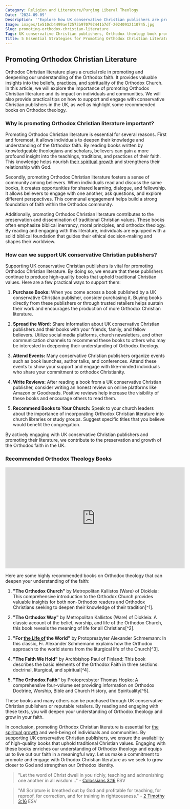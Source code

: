 ```yaml
---
Category: Religion and Literature/Purging Liberal Theology
Date: '2024-09-09'
Description: '"Explore how UK conservative Christian publishers are promoting Orthodox theology literature, supporting traditional Christian authors, and cultivating biblical inerrancy through evangelical writing workshops."'
Image: images/1e510cb4499aef2573b970792441b7df-20240912110745.jpg
Slug: promoting-orthodox-christian-literature
Tags: UK conservative Christian publishers, Orthodox theology book promotion, Traditional Christian author platform, Biblical inerrancy literature, Evangelical writing workshops UK
Title: 5 Essential Strategies for Promoting Orthodox Christian Literature
---
```


## Promoting Orthodox Christian Literature

Orthodox Christian literature plays a crucial role in promoting and deepening our understanding of the Orthodox faith. It provides valuable insights into the beliefs, practices, and spirituality of the Orthodox Church. In this article, we will explore the importance of promoting Orthodox Christian literature and its impact on individuals and communities. We will also provide practical tips on how to support and engage with conservative Christian publishers in the UK, as well as highlight some recommended books on Orthodox theology. 

### Why is promoting Orthodox Christian literature important?

Promoting Orthodox Christian literature is essential for several reasons. First and foremost, it allows individuals to deepen their knowledge and understanding of the Orthodox faith. By reading books written by knowledgeable theologians and scholars, believers can gain a more profound insight into the teachings, traditions, and practices of their faith. This knowledge helps nourish [their spiritual growth](/ultimate-guide-best-order-to-read-the-bible-for-beginners) and strengthens their relationship with God.

Secondly, promoting Orthodox Christian literature fosters a sense of community among believers. When individuals read and discuss the same books, it creates opportunities for shared learning, dialogue, and fellowship. It allows believers to engage with one another, ask questions, and explore different perspectives. This communal engagement helps build a strong foundation of faith within the Orthodox community.

Additionally, promoting Orthodox Christian literature contributes to the preservation and dissemination of traditional Christian values. These books often emphasize biblical inerrancy, moral principles, and orthodox theology. By reading and engaging with this literature, individuals are equipped with a solid biblical foundation that guides their ethical decision-making and shapes their worldview.

### How can we support UK conservative Christian publishers?

Supporting UK conservative Christian publishers is vital for promoting Orthodox Christian literature. By doing so, we ensure that these publishers continue to produce high-quality books that uphold traditional Christian values. Here are a few practical ways to support them:

1. **Purchase Books:** When you come across a book published by a UK conservative Christian publisher, consider purchasing it. Buying books directly from these publishers or through trusted retailers helps sustain their work and encourages the production of more Orthodox Christian literature.

2. **Spread the Word:** Share information about UK conservative Christian publishers and their books with your friends, family, and fellow believers. Utilize social media platforms, church newsletters, and other communication channels to recommend these books to others who may be interested in deepening their understanding of Orthodox theology.

3. **Attend Events:** Many conservative Christian publishers organize events such as book launches, author talks, and conferences. Attend these events to show your support and engage with like-minded individuals who share your commitment to orthodox Christianity.

4. **Write Reviews:** After reading a book from a UK conservative Christian publisher, consider writing an honest review on online platforms like Amazon or Goodreads. Positive reviews help increase the visibility of these books and encourage others to read them.

5. **Recommend Books to Your Church:** Speak to your church leaders about the importance of incorporating Orthodox Christian literature into church libraries or study groups. Suggest specific titles that you believe would benefit the congregation.

By actively engaging with UK conservative Christian publishers and promoting their literature, we contribute to the preservation and growth of the Orthodox faith in the UK.

### Recommended Orthodox Theology Books


<iframe width="560" height="315" src="https://www.youtube.com/embed/nZ97okr_rSU" frameborder="0" allow="autoplay; encrypted-media" allowfullscreen></iframe>


Here are some highly recommended books on Orthodox theology that can deepen your understanding of the faith:

1. **"The Orthodox Church"** by Metropolitan Kallistos (Ware) of Diokleia: This comprehensive introduction to the Orthodox Church provides valuable insights for both non-Orthodox readers and Orthodox Christians seeking to deepen their knowledge of their tradition[^1].

2. **"The Orthodox Way"** by Metropolitan Kallistos (Ware) of Diokleia: A classic account of the belief, worship, and life of the Orthodox Church, this book reveals the meaning of life for all Christians[^2].

3. **"For [the Life of](/uncovering-the-divine-journey-of-jesus-exploring-the-life-of-christ) the World"** by Protopresbyter Alexander Schmemann: In this classic, Fr. Alexander Schmemann explains how the Orthodox approach to the world stems from the liturgical life of the Church[^3].

4. **"The Faith We Hold"** by Archbishop Paul of Finland: This book describes the basic elements of the Orthodox Faith in three sections: doctrinal, liturgical, and spiritual[^4].

5. **"The Orthodox Faith"** by Protopresbyter Thomas Hopko: A comprehensive four-volume set providing information on Orthodox Doctrine, Worship, Bible and Church History, and Spirituality[^5].

These books and many others can be purchased through UK conservative Christian publishers or reputable retailers. By reading and engaging with these texts, you will deepen your understanding of Orthodox theology and grow in your faith.

In conclusion, promoting Orthodox Christian literature is essential for [the spiritual growth](/prayers-to-pray-for-others) and well-being of individuals and communities. By supporting UK conservative Christian publishers, we ensure the availability of high-quality books that uphold traditional Christian values. Engaging with these books enriches our understanding of Orthodox theology and equips us to live out our faith in a meaningful way. Let us make a commitment to promote and engage with Orthodox Christian literature as we seek to grow closer to God and strengthen our Orthodox identity.

> "Let the word of Christ dwell in you richly, teaching and admonishing one another in all wisdom..." - [Colossians 3:16](https://www.bibleref.com/Colossians/3/Colossians-3-16.html) ESV

> "All Scripture is breathed out by God and profitable for teaching, for reproof, for correction, and for training in righteousness." - [2 Timothy 3:16](https://www.bibleref.com/2-Timothy/3/2-Timothy-3-16.html) ESV
